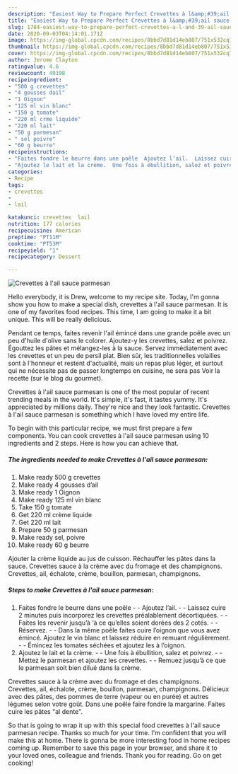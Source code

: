 ```yaml
---
description: "Easiest Way to Prepare Perfect Crevettes à l&amp;#39;ail sauce parmesan"
title: "Easiest Way to Prepare Perfect Crevettes à l&amp;#39;ail sauce parmesan"
slug: 1784-easiest-way-to-prepare-perfect-crevettes-a-l-and-39-ail-sauce-parmesan
date: 2020-09-03T04:14:01.171Z
image: https://img-global.cpcdn.com/recipes/8bbd7d81d14eb807/751x532cq70/crevettes-a-lail-sauce-parmesan-photo-principale-de-la-recette.jpg
thumbnail: https://img-global.cpcdn.com/recipes/8bbd7d81d14eb807/751x532cq70/crevettes-a-lail-sauce-parmesan-photo-principale-de-la-recette.jpg
cover: https://img-global.cpcdn.com/recipes/8bbd7d81d14eb807/751x532cq70/crevettes-a-lail-sauce-parmesan-photo-principale-de-la-recette.jpg
author: Jerome Clayton
ratingvalue: 4.6
reviewcount: 49198
recipeingredient:
- "500 g crevettes"
- "4 gousses dail"
- "1 Oignon"
- "125 ml vin blanc"
- "150 g tomate"
- "220 ml crme liquide"
- "220 ml lait"
- "50 g parmesan"
- " sel poivre"
- "60 g beurre"
recipeinstructions:
- "Faites fondre le beurre dans une poêle  Ajoutez l’ail.  Laissez cuire 2 minutes puis incorporez les crevettes préalablement décortiquées.  Faites les revenir jusqu’à ‘à ce qu’elles soient dorées des 2 cotés.  Réservez.  Dans la même poêle faites cuire l’oignon que vous avez émincé. Ajoutez le vin blanc et laissez réduire en remuant régulièrement.  Émincez les tomates séchées et ajoutez les à l’oignon."
- "Ajoutez le lait et la crème.  Une fois à ébullition, salez et poivrez.  Mettez le parmesan et ajoutez les crevettes.  Remuez jusqu’à ce que le parmesan soit bien dilué dans la crème."
categories:
- Recipe
tags:
- crevettes
- 
- lail

katakunci: crevettes  lail 
nutrition: 177 calories
recipecuisine: American
preptime: "PT11M"
cooktime: "PT53M"
recipeyield: "1"
recipecategory: Dessert

---
```



![Crevettes à l&#39;ail sauce parmesan](https://img-global.cpcdn.com/recipes/8bbd7d81d14eb807/751x532cq70/crevettes-a-lail-sauce-parmesan-photo-principale-de-la-recette.jpg)

Hello everybody, it is Drew, welcome to my recipe site. Today, I'm gonna show you how to make a special dish, crevettes à l&#39;ail sauce parmesan. It is one of my favorites food recipes. This time, I am going to make it a bit unique. This will be really delicious.

Pendant ce temps, faites revenir l&#39;ail émincé dans une grande poêle avec un peu d&#39;huile d&#39;olive sans le colorer. Ajoutez-y les crevettes, salez et poivrez. Égouttez les pâtes et mélangez-les à la sauce. Servez immédiatement avec les crevettes et un peu de persil plat. Bien sûr, les traditionnelles volailles sont à l&#39;honneur et restent d&#39;actualité, mais un repas plus léger, et surtout qui ne nécessite pas de passer longtemps en cuisine, ne sera pas Voir la recette (sur le blog du gourmet).

Crevettes à l&#39;ail sauce parmesan is one of the most popular of recent trending meals in the world. It's simple, it's fast, it tastes yummy. It's appreciated by millions daily. They're nice and they look fantastic. Crevettes à l&#39;ail sauce parmesan is something which I have loved my entire life.


To begin with this particular recipe, we must first prepare a few components. You can cook crevettes à l&#39;ail sauce parmesan using 10 ingredients and 2 steps. Here is how you can achieve that.

<!--inarticleads1-->

##### The ingredients needed to make Crevettes à l&#39;ail sauce parmesan:

1. Make ready 500 g crevettes
1. Make ready 4 gousses d’ail
1. Make ready 1 Oignon
1. Make ready 125 ml vin blanc
1. Take 150 g tomate
1. Get 220 ml crème liquide
1. Get 220 ml lait
1. Prepare 50 g parmesan
1. Make ready  sel, poivre
1. Make ready 60 g beurre


Ajouter la crème liquide au jus de cuisson. Réchauffer les pâtes dans la sauce. Crevettes sauce à la crème avec du fromage et des champignons. Crevettes, ail, échalote, crème, bouillon, parmesan, champignons. 

<!--inarticleads2-->

##### Steps to make Crevettes à l&#39;ail sauce parmesan:

1. Faites fondre le beurre dans une poêle -  - Ajoutez l’ail. -  - Laissez cuire 2 minutes puis incorporez les crevettes préalablement décortiquées. -  - Faites les revenir jusqu’à ‘à ce qu’elles soient dorées des 2 cotés. -  - Réservez. -  - Dans la même poêle faites cuire l’oignon que vous avez émincé. Ajoutez le vin blanc et laissez réduire en remuant régulièrement. -  - Émincez les tomates séchées et ajoutez les à l’oignon.
1. Ajoutez le lait et la crème. -  - Une fois à ébullition, salez et poivrez. -  - Mettez le parmesan et ajoutez les crevettes. -  - Remuez jusqu’à ce que le parmesan soit bien dilué dans la crème.


Crevettes sauce à la crème avec du fromage et des champignons. Crevettes, ail, échalote, crème, bouillon, parmesan, champignons. Délicieux avec des pâtes, des pommes de terre (vapeur ou en purée) et autres légumes selon votre goût. Dans une poêle faire fondre la margarine. Faites cuire les pâtes &#34;al dente&#34;. 

So that is going to wrap it up with this special food crevettes à l&#39;ail sauce parmesan recipe. Thanks so much for your time. I'm confident that you will make this at home. There is gonna be more interesting food in home recipes coming up. Remember to save this page in your browser, and share it to your loved ones, colleague and friends. Thank you for reading. Go on get cooking!
